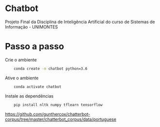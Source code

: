 # Chatbot

Projeto Final da Disciplina de Inteligência Artificial do curso de Sistemas de Informação - UNIMONTES

# Passo a passo

Crie o ambiente

```bash
    conda create -n chatbot python=3.6
```

Ative o ambiente

```bash
    conda activate chatbot
```

Instale as dependências

```bash
    pip install nltk numpy tflearn tensorflow
```

https://github.com/gunthercox/chatterbot-corpus/tree/master/chatterbot_corpus/data/portuguese

